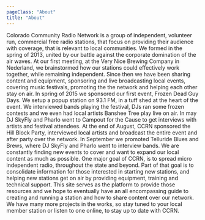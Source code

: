 ```yaml
---
pageClass: "About"
title: "About"
---
```


Colorado Community Radio Network is a group of independent, volunteer run, commercial free radio stations, that focus on providing their audience with coverage, that is relevant to local communities. We formed in the spring of 2013, united by our battle against the corporate domination of the air waves. At our first meeting, at the Very Nice Brewing Company in Nederland, we brainstormed how our stations could effectively work together, while remaining independent. Since then we have been sharing content and equipment, sponsoring and live broadcasting local events, covering music festivals, promoting the the network and helping each other stay on air.
In spring of 2015 we sponsored our first event, Frozen Dead Guy Days. We setup a popup station on 93.1 FM, in a tuff shed at the heart of the event. We interviewed bands playing the festival, DJs ran some frozen contests and we even had local artists Banshee Tree play live on air. In may DJ SkyFly and Pharlo went to Campout for the Cause to get interviews with artists and festival attendees. At the end of August, CCRN sponsored the Hill Block Party, interviewed local artists and broadcast the entire event and after party over the network. In September we promoted Telluride Blues and Brews, where DJ SkyFly and Pharlo went to interview bands. We are constantly finding new events to cover and want to expand our local content as much as possible.
One major goal of CCRN, is to spread micro independent radio, throughout the state and beyond. Part of that goal is to consolidate information for those interested in starting new stations, and helping new stations get on air by providing equipment, training and technical support. This site serves as the platform to provide those resources and we hope to eventually have an all encompassing guide to creating and running a station and how to share content over our network.
We have many more projects in the works, so stay tuned to your local member station or listen to one online, to stay up to date with CCRN.
